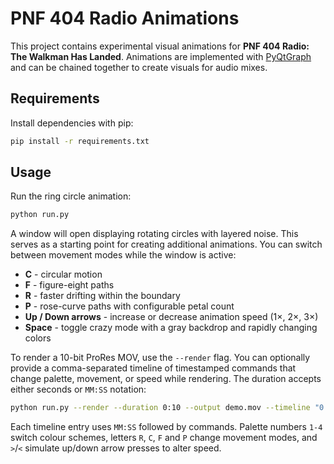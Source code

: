 # PNF 404 Radio Animations

This project contains experimental visual animations for **PNF 404 Radio: The Walkman Has Landed**. Animations are implemented with [PyQtGraph](https://www.pyqtgraph.org/) and can be chained together to create visuals for audio mixes.

## Requirements

Install dependencies with pip:

```bash
pip install -r requirements.txt
```

## Usage

Run the ring circle animation:

```bash
python run.py
```

A window will open displaying rotating circles with layered noise. This serves as a starting point for creating additional animations.
You can switch between movement modes while the window is active:

* **C** - circular motion
* **F** - figure-eight paths
* **R** - faster drifting within the boundary
* **P** - rose-curve paths with configurable petal count
* **Up / Down arrows** - increase or decrease animation speed (1×, 2×, 3×)
* **Space** - toggle crazy mode with a gray backdrop and rapidly changing colors

To render a 10-bit ProRes MOV, use the ``--render`` flag. You can optionally
provide a comma-separated timeline of timestamped commands that change palette,
movement, or speed while rendering. The duration accepts either seconds or
``MM:SS`` notation:

```bash
python run.py --render --duration 0:10 --output demo.mov --timeline "0:00 2R, 1:47 3, 1:59 F"
```

Each timeline entry uses ``MM:SS`` followed by commands. Palette numbers ``1-4``
switch colour schemes, letters ``R``, ``C``, ``F`` and ``P`` change movement
modes, and ``>``/``<`` simulate up/down arrow presses to alter speed.

